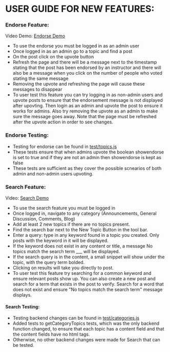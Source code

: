 # USER GUIDE FOR NEW FEATURES:

### Endorse Feature:

Video Demo:
[Endorse Demo](public/EndorseVideo.mp4)

- To use the endorse you must be logged in as an admin user
- Once logged in as an admin go to a topic and find a post
- On the post click on the upvote button
- Refresh the page and there will be a message next to the timestamp stating 
  that the post has been endorsed by an instructor and there will also be a 
  message when you click on the number of people who voted stating the same
  message
- Removing the upvote and refreshing the page will cause these messages to 
  disappear
- To user test this feature you can try logging in as non-admin users and 
  upvote posts to ensure that the endorsement message is not displayed after
  upovting.  Then login as an admin and upvote the post to ensure it works 
  for admins.  Also try removing the upvote as an admin to make sure the 
  message goes away.  Note that the page must be refreshed after the upvote
  action in order to see changes.


### Endorse Testing:
- Testing for endorse can be found in [test/topics.js](test/topics.js#L2508) 
- These tests ensure that when admins upvote the boolean showendorse is set to true 
  and if they are not an admin then showendorse is kept as false
- These tests are sufficient as they cover the possible scnearios of both admin and 
  non-admin users upvoting.

### Search Feature:

Video: 
[Search Demo](public/SearchScreenshot.mov)

- To use the search feature you must be logged in
- Once logged in, navigate to any category (Announcements, General Discussion, Comments, Blog)
- Add at least 2 new topics if there are no topics present.
- Find the search bar next to the New Topic Button in the tool bar.
- Enter a query: type in any keyword found in a topic you created. Only posts with the keyword in it will be displayed.
- If the keyword does not exist in any content or title, a message No topics match the search term \_\_\_ will be displayed.
- If the search query is in the content, a small snippet will show under the topic, with the query term bolded.
- Clicking on results will take you directly to post.
- To user test this feature try searching for a common keyword and ensure
  relevant posts show up. You can also create a new post and search for a term that exists in the post to verify. Search for a word that does not exist and ensure "No topics match the search term" message displays.

#### Search Testing:

- Testing backend changes can be found in [test/categories.js](test/categories.js#L140)
- Added tests to getCategoryTopics tests, which was the only backend function changed, to ensure that each topic has a content field and that the content fields have no html tags.
- Otherwise, no other backend changes were made for Search that can be tested. 
